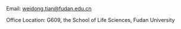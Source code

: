 Email: weidong.tian@fudan.edu.cn

Office Location: G609, the School of Life Sciences, Fudan University